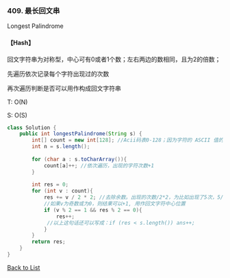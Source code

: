 ### 409. 最长回文串

Longest Palindrome



#### 【Hash】

回文字符串为对称型，中心可有0或者1个数；左右两边的数相同，且为2的倍数；

先遍历依次记录每个字符出现过的次数

再次遍历判断是否可以用作构成回文字符串

T: O(N)

S: O(S)

```java
class Solution {
    public int longestPalindrome(String s) {
        int[] count = new int[128]; //Acii码表0-128；因为字符的 ASCII 值的范围为 [0, 128)
        int n = s.length();
        
        for (char a : s.toCharArray()){
            count[a]++; //依次遍历，出现的字符次数+1
        }
        
        int res = 0;
        for (int v : count){
            res += v / 2 * 2; //去除余数。出现的次数/2*2，为比如出现了5次，5/2*2，为这5个中有4个数可以用来构成回文字符串
            //如果v为奇数或为0，则结果可以+1, 用作回文字符中心位置
            if (v % 2 == 1 && res % 2 == 0){ 
                res++; 
             //以上这句话还可以写成：if (res < s.length()) ans++;
            }
        }
        return res;
    }
}
```



[Back to List](https://github.com/xiaoshuzhao/leetcode-notes-java/blob/main/%E6%95%B0%E6%8D%AE%E7%BB%93%E6%9E%84/%E5%AD%97%E7%AC%A6%E4%B8%B2/String%20List.md)
